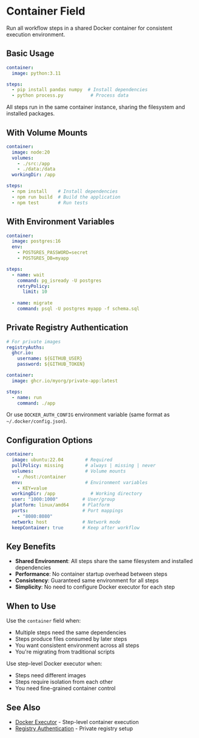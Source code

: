 # Container Field

Run all workflow steps in a shared Docker container for consistent execution environment.

## Basic Usage

```yaml
container:
  image: python:3.11

steps:
  - pip install pandas numpy  # Install dependencies
  - python process.py          # Process data
```

All steps run in the same container instance, sharing the filesystem and installed packages.

## With Volume Mounts

```yaml
container:
  image: node:20
  volumes:
    - ./src:/app
    - ./data:/data
  workingDir: /app

steps:
  - npm install    # Install dependencies
  - npm run build  # Build the application
  - npm test       # Run tests
```

## With Environment Variables

```yaml
container:
  image: postgres:16
  env:
    - POSTGRES_PASSWORD=secret
    - POSTGRES_DB=myapp

steps:
  - name: wait
    command: pg_isready -U postgres
    retryPolicy:
      limit: 10
      
  - name: migrate
    command: psql -U postgres myapp -f schema.sql
```

## Private Registry Authentication

```yaml
# For private images
registryAuths:
  ghcr.io:
    username: ${GITHUB_USER}
    password: ${GITHUB_TOKEN}

container:
  image: ghcr.io/myorg/private-app:latest

steps:
  - name: run
    command: ./app
```

Or use `DOCKER_AUTH_CONFIG` environment variable (same format as `~/.docker/config.json`).

## Configuration Options

```yaml
container:
  image: ubuntu:22.04        # Required
  pullPolicy: missing        # always | missing | never
  volumes:                   # Volume mounts
    - /host:/container
  env:                       # Environment variables
    - KEY=value
  workingDir: /app             # Working directory
  user: "1000:1000"         # User/group
  platform: linux/amd64     # Platform
  ports:                    # Port mappings
    - "8080:8080"
  network: host             # Network mode
  keepContainer: true       # Keep after workflow
```

## Key Benefits

- **Shared Environment**: All steps share the same filesystem and installed dependencies
- **Performance**: No container startup overhead between steps
- **Consistency**: Guaranteed same environment for all steps
- **Simplicity**: No need to configure Docker executor for each step

## When to Use

Use the `container` field when:
- Multiple steps need the same dependencies
- Steps produce files consumed by later steps
- You want consistent environment across all steps
- You're migrating from traditional scripts

Use step-level Docker executor when:
- Steps need different images
- Steps require isolation from each other
- You need fine-grained container control

## See Also

- [Docker Executor](/features/executors/docker) - Step-level container execution
- [Registry Authentication](/features/executors/docker#registry-authentication) - Private registry setup
